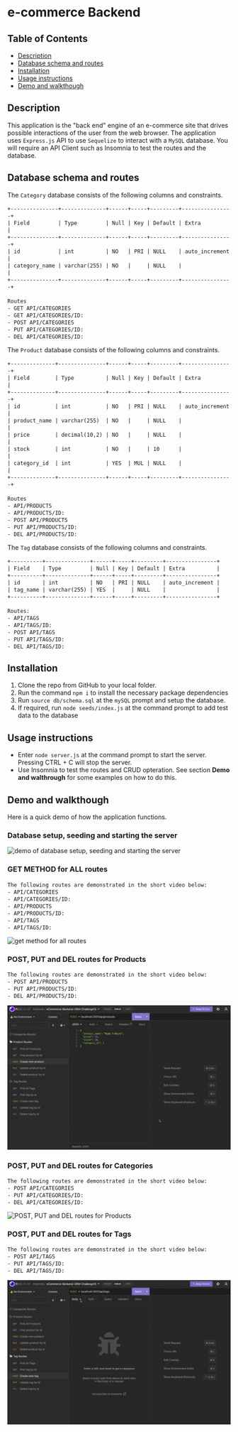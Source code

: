 # e-commerce Backend

## Table of Contents
- [Description](description)
- [Database schema and routes](database-schema-routes)
- [Installation](installation)
- [Usage instructions](usage-instructions)
- [Demo and walkthough](demo-walkthough)


## Description
This application is the "back end" engine of an e-commerce site that drives possible interactions of the user from the web browser. The application uses `Express.js` API to use `Sequelize` to interact with a `MySQL` database. You will require an API Client such as Insomnia to test the routes and the database.



## Database schema and routes
The `Category` database consists of the following columns and constraints. 
```
+---------------+--------------+------+-----+---------+----------------+
| Field         | Type         | Null | Key | Default | Extra          |
+---------------+--------------+------+-----+---------+----------------+
| id            | int          | NO   | PRI | NULL    | auto_increment |
| category_name | varchar(255) | NO   |     | NULL    |                |
+---------------+--------------+------+-----+---------+----------------+

Routes
- GET API/CATEGORIES
- GET API/CATEGORIES/ID:
- POST API/CATEGORIES
- PUT API/CATEGORIES/ID:
- DEL API/CATEGORIES/ID:
```
The `Product` database consists of the following columns and constraints. 
```
+--------------+---------------+------+-----+---------+----------------+
| Field        | Type          | Null | Key | Default | Extra          |
+--------------+---------------+------+-----+---------+----------------+
| id           | int           | NO   | PRI | NULL    | auto_increment |
| product_name | varchar(255)  | NO   |     | NULL    |                |
| price        | decimal(10,2) | NO   |     | NULL    |                |
| stock        | int           | NO   |     | 10      |                |
| category_id  | int           | YES  | MUL | NULL    |                |
+--------------+---------------+------+-----+---------+----------------+

Routes
- API/PRODUCTS
- API/PRODUCTS/ID:
- POST API/PRODUCTS
- PUT API/PRODUCTS/ID:
- DEL API/PRODUCTS/ID:
```

The `Tag` database consists of the following columns and constraints. 
```
+----------+--------------+------+-----+---------+----------------+
| Field    | Type         | Null | Key | Default | Extra          |
+----------+--------------+------+-----+---------+----------------+
| id       | int          | NO   | PRI | NULL    | auto_increment |
| tag_name | varchar(255) | YES  |     | NULL    |                |
+----------+--------------+------+-----+---------+----------------+

Routes:
- API/TAGS
- API/TAGS/ID:
- POST API/TAGS
- PUT API/TAGS/ID:
- DEL API/TAGS/ID:
```
## Installation
1. Clone the repo from GitHub to your local folder.
2. Run the command `npm i` to install the necessary package dependencies
3. Run `source db/schema.sql` at the `mySQL` prompt and setup the database.
4. If required, run `node seeds/index.js` at the command prompt to add test data to the database

## Usage instructions
- Enter `node server.js` at the command prompt to start the server. Pressing CTRL + C will stop the server.
- Use Insomnia to test the routes and CRUD opteration. See section **Demo and walthrough** for some examples on how to do this.

## Demo and walkthough
Here is a quick demo of how the application functions.
### Database setup, seeding and starting the server
![demo of database setup, seeding and starting the server](./images/ORM13_eCommerceBackend-DB-Demo.gif)
### GET METHOD for ALL routes
```
The following routes are demonstrated in the short video below:
- API/CATEGORIES
- API/CATEGORIES/ID:
- API/PRODUCTS
- API/PRODUCTS/ID:
- API/TAGS
- API/TAGS/ID:
```
![get method for all routes](./images/ORM13_All-Get-routes-demo.gif)

### POST, PUT and DEL routes for Products
```
The following routes are demonstrated in the short video below:
- POST API/PRODUCTS
- PUT API/PRODUCTS/ID:
- DEL API/PRODUCTS/ID:
```
![POST, PUT and DEL routes for Products](./images/ORM13_Product-operations-demo.gif)

### POST, PUT and DEL routes for Categories
```
The following routes are demonstrated in the short video below:
- POST API/CATEGORIES
- PUT API/CATEGORIES/ID:
- DEL API/CATEGORIES/ID:
```
![POST, PUT and DEL routes for Products](./images/ORM13_Categories-operations-demo.gif)

### POST, PUT and DEL routes for Tags
```
The following routes are demonstrated in the short video below:
- POST API/TAGS
- PUT API/TAGS/ID:
- DEL API/TAGS/ID:
```
![POST, PUT and DEL routes for Tags](./images/ORM13_Tags-operations-demo.gif)
